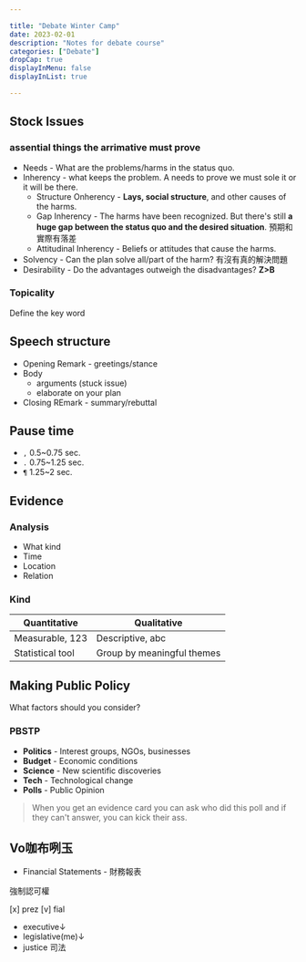 ```yaml
---

title: "Debate Winter Camp"
date: 2023-02-01
description: "Notes for debate course"
categories: ["Debate"]
dropCap: true
displayInMenu: false
displayInList: true

---
```


## Stock Issues

### assential things the **arrimative** must prove

*   Needs - What are the problems/harms in the status quo.
*   Inherency - what keeps the problem. A needs to prove we must sole it or it will be there.
    *   Structure Onherency - **Lays, social structure**, and other causes of the harms.
    *   Gap Inherency - The harms have been recognized. But there's still **a huge gap between the status quo and the desired situation**. 預期和實際有落差
    *   Attitudinal Inherency - Beliefs or attitudes that cause the harms.
*   Solvency - Can the plan solve all/part of the harm? 有沒有真的解決問題
*   Desirability - Do the advantages outweigh the disadvantages? **Z>B**

### Topicality

Define the key word

## Speech structure

*   Opening Remark - greetings/stance
*   Body
    *   arguments (stuck issue)
    *   elaborate on your plan
*   Closing REmark - summary/rebuttal

## Pause time

*   `,` 0.5\~0.75 sec.
*   `.` 0.75\~1.25 sec.
*   `¶` 1.25\~2 sec.

## Evidence

### Analysis

*   What kind
*   Time
*   Location
*   Relation

### Kind

| Quantitative     | Qualitative                |
| ---------------- | -------------------------- |
| Measurable, 123  | Descriptive, abc           |
| Statistical tool | Group by meaningful themes |

## Making Public Policy

What factors should you consider?

### PBSTP

*   **Politics** - Interest groups, NGOs, businesses
*   **Budget** - Economic conditions
*   **Science** - New scientific discoveries
*   **Tech** - Technological change
*   **Polls** - Public Opinion

> When you get an evidence card you can ask who did this poll and if they can't answer, you can kick their ass.

## Vo咖布咧玉

*   Financial Statements - 財務報表

強制認可權

[x] prez
[v] fial

*   executive↓
*   legislative(me)↓
*   justice 司法

